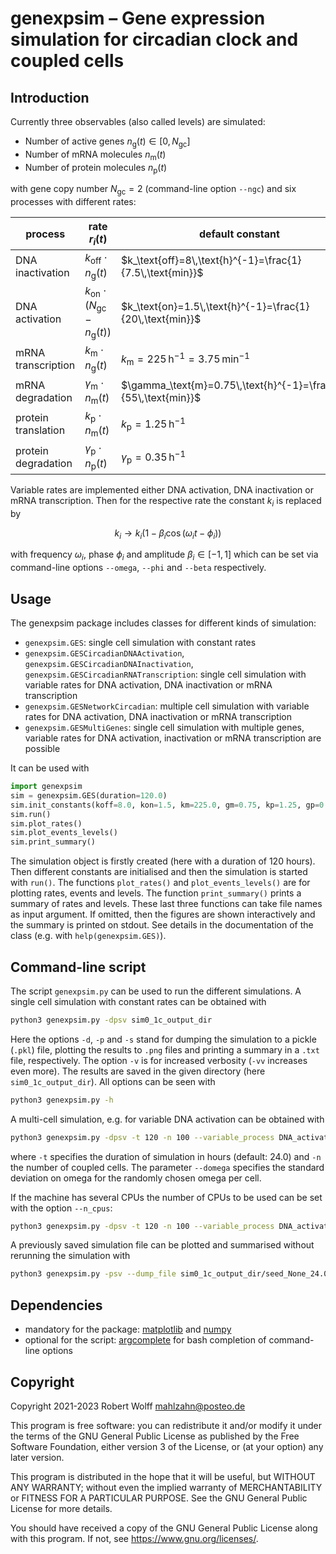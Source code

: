 # genexpsim – Gene expression simulation for circadian clock and coupled cells

## Introduction
Currently three observables (also called levels) are simulated:
* Number of active genes $`n_\text{g}(t)\in[0,N_\text{gc}]`$
* Number of mRNA molecules $`n_\text{m}(t)`$
* Number of protein molecules $`n_\text{p}(t)`$

with gene copy number $`N_\text{gc}=2`$ (command-line option `--ngc`) and six processes with different rates:

process | rate $`r_i(t)`$ | default constant | command-line option
------- | --------------- | ---------------- | -------------------
DNA inactivation | $`k_\text{off}\cdot n_\text{g}(t)`$ | $`k_\text{off}=8\,\text{h}^{-1}=\frac{1}{7.5\,\text{min}}`$ | `--koff`
DNA activation | $`k_\text{on}\cdot\left(N_\text{gc}-n_\text{g}(t)\right)`$ | $`k_\text{on}=1.5\,\text{h}^{-1}=\frac{1}{20\,\text{min}}`$ | `--kon`
mRNA transcription | $`k_\text{m}\cdot n_\text{g}(t)`$ | $`k_\text{m}=225\,\text{h}^{-1}=3.75\,\text{min}^{-1}`$ | `--km`
mRNA degradation | $`\gamma_\text{m}\cdot n_\text{m}(t)`$ | $`\gamma_\text{m}=0.75\,\text{h}^{-1}=\frac{\ln2}{55\,\text{min}}`$ | `--gm`
protein translation | $`k_\text{p}\cdot n_\text{m}(t)`$ | $`k_\text{p}=1.25\,\text{h}^{-1}`$ | `--kp`
protein degradation | $`\gamma_\text{p}\cdot n_\text{p}(t)`$ | $`\gamma_\text{p}=0.35\,\text{h}^{-1}`$ | `--gp`

Variable rates are implemented either DNA activation, DNA inactivation or mRNA transcription. Then for the respective rate the constant $`k_i`$ is replaced by
```math
k_i\rightarrow k_i\left(1-\beta_i\cos(\omega_i t-\phi_i)\right)
```
with frequency $`\omega_i`$, phase $`\phi_i`$ and amplitude $`\beta_i\in[-1,1]`$ which can be set via command-line options `--omega`, `--phi` and `--beta` respectively.

## Usage
The genexpsim package includes classes for different kinds of simulation:
* `genexpsim.GES`: single cell simulation with constant rates
* `genexpsim.GESCircadianDNAActivation`, `genexpsim.GESCircadianDNAInactivation`, `genexpsim.GESCircadianRNATranscription`: single cell simulation with variable rates for DNA activation, DNA inactivation or mRNA transcription
* `genexpsim.GESNetworkCircadian`: multiple cell simulation with variable rates for DNA activation, DNA inactivation or mRNA transcription
* `genexpsim.GESMultiGenes`: single cell simulation with multiple genes, variable rates for DNA activation, inactivation or mRNA transcription are possible

It can be used with
```python
import genexpsim
sim = genexpsim.GES(duration=120.0)
sim.init_constants(koff=8.0, kon=1.5, km=225.0, gm=0.75, kp=1.25, gp=0.35)
sim.run()
sim.plot_rates()
sim.plot_events_levels()
sim.print_summary()
```
The simulation object is firstly created (here with a duration of 120 hours). Then different constants are initialised and then the simulation is started with `run()`. The functions `plot_rates()` and `plot_events_levels()` are for plotting rates, events and levels. The function `print_summary()` prints a summary of rates and levels. These last three functions can take file names as input argument. If omitted, then the figures are shown interactively and the summary is printed on stdout. See details in the documentation of the class (e.g. with `help(genexpsim.GES)`).

## Command-line script
The script `genexpsim.py` can be used to run the different simulations. A single cell simulation with constant rates can be obtained with
```sh
python3 genexpsim.py -dpsv sim0_1c_output_dir
```
Here the options `-d`, `-p` and `-s` stand for dumping the simulation to a pickle (`.pkl`) file, plotting the results to `.png` files and printing a summary in a `.txt` file, respectively. The option `-v` is for increased verbosity (`-vv` increases even more). The results are saved in the given directory (here `sim0_1c_output_dir`). All options can be seen with
```sh
python3 genexpsim.py -h
```
A multi-cell simulation, e.g. for variable DNA activation can be obtained with
```sh
python3 genexpsim.py -dpsv -t 120 -n 100 --variable_process DNA_activation --domega 0.01 sim1_100c_output_dir
```
where `-t` specifies the duration of simulation in hours (default: 24.0) and `-n` the number of coupled cells. The parameter `--domega` specifies the standard deviation on omega for the randomly chosen omega per cell.

If the machine has several CPUs the number of CPUs to be used can be set with the option `--n_cpus`:
```sh
python3 genexpsim.py -dpsv -t 120 -n 100 --variable_process DNA_activation --domega 0.01 --n_cpus 4 sim1_100c_output_dir
```

A previously saved simulation file can be plotted and summarised without rerunning the simulation with
```sh
python3 genexpsim.py -psv --dump_file sim0_1c_output_dir/seed_None_24.0h.pkl
```

## Dependencies
* mandatory for the package: [matplotlib](https://matplotlib.org/) and [numpy](https://numpy.org/)
* optional for the script: [argcomplete](https://kislyuk.github.io/argcomplete/) for bash completion of command-line options

## Copyright
Copyright 2021-2023 Robert Wolff <mahlzahn@posteo.de>

This program is free software: you can redistribute it and/or modify
it under the terms of the GNU General Public License as published by
the Free Software Foundation, either version 3 of the License, or
(at your option) any later version.

This program is distributed in the hope that it will be useful,
but WITHOUT ANY WARRANTY; without even the implied warranty of
MERCHANTABILITY or FITNESS FOR A PARTICULAR PURPOSE. See the
GNU General Public License for more details.

You should have received a copy of the GNU General Public License
along with this program. If not, see <https://www.gnu.org/licenses/>.
